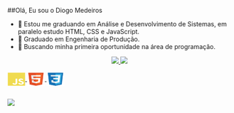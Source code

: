 ##Olá, Eu sou o Diogo Medeiros

- 🔭 Estou me graduando em Análise e Desenvolvimento de Sistemas, em paralelo estudo HTML, CSS e JavaScript.
- 🌱 Graduado em Engenharia de Produção.
- 🤔 Buscando minha primeira oportunidade na área de programação.

<div align="center">
  <a href="https://beacons.ai/diogo-tavares-medeiros">
  <img height="180em" src="https://github-readme-stats.vercel.app/api?username=diogo-tavares-medeiros&show_icons=true&theme=dark&include_all_commits=true&count_private=true"/>
  <img height="180em" src="https://github-readme-stats.vercel.app/api/top-langs/?username=diogo-tavares-medeiros&layout=compact&langs_count=7&theme=dark"/>
</div>

<div style="display: inline_block"><br>
  <img align="center" alt="Rafa-Js" height="30" width="40" src="https://raw.githubusercontent.com/devicons/devicon/master/icons/javascript/javascript-plain.svg">
  <img align="center" alt="Rafa-HTML" height="30" width="40" src="https://raw.githubusercontent.com/devicons/devicon/master/icons/html5/html5-original.svg">
  <img align="center" alt="Rafa-CSS" height="30" width="40" src="https://raw.githubusercontent.com/devicons/devicon/master/icons/css3/css3-original.svg">
</div>

##

<div>
 <a href="https://www.linkedin.com/in/diogo-m-38169a1a6/" target="_blank"><img src="https://img.shields.io/badge/-LinkedIn-%230077B5?style=for-the-badge&logo=linkedin&logoColor=white" target="_blank"></a> 
</div>

